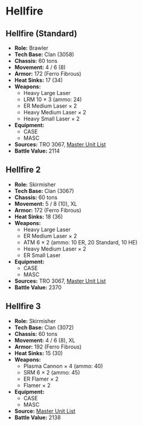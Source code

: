 # Hellfire
## Hellfire (Standard)
- **Role:** Brawler
- **Tech Base:** Clan (3058)
- **Chassis:** 60 tons
- **Movement:** 4 / 6 (8)
- **Armor:** 172 (Ferro Fibrous)
- **Heat Sinks:** 17 (34)
- **Weapons:**
  - Heavy Large Laser
  - LRM 10 × 3 (ammo: 24)
  - ER Medium Laser × 2
  - Heavy Medium Laser × 2
  - Heavy Small Laser × 2
- **Equipment:**
  - CASE
  - MASC
- **Sources:** TRO 3067, [Master Unit List](http://masterunitlist.info/Unit/Details/4300/hellfire-standard)
- **Battle Value:** 2114

## Hellfire 2
- **Role:** Skirmisher
- **Tech Base:** Clan (3067)
- **Chassis:** 60 tons
- **Movement:** 5 / 8 (10), XL
- **Armor:** 172 (Ferro Fibrous)
- **Heat Sinks:** 18 (36)
- **Weapons:**
  - Heavy Large Laser
  - ER Medium Laser × 2
  - ATM 6 × 2 (ammo: 10 ER, 20 Standard, 10 HE)
  - Heavy Medium Laser × 2
  - ER Small Laser
- **Equipment:**
  - CASE
  - MASC
- **Sources:** TRO 3067, [Master Unit List](http://masterunitlist.info/Unit/Details/4301/hellfire-2)
- **Battle Value:** 2370

## Hellfire 3
- **Role:** Skirmisher
- **Tech Base:** Clan (3072)
- **Chassis:** 60 tons
- **Movement:** 4 / 6 (8), XL
- **Armor:** 192 (Ferro Fibrous)
- **Heat Sinks:** 15 (30)
- **Weapons:**
  - Plasma Cannon × 4 (ammo: 40)
  - SRM 6 × 2 (ammo: 45)
  - ER Flamer × 2
  - Flamer × 2
- **Equipment:**
  - CASE
  - MASC
- **Source:** [Master Unit List](http://masterunitlist.info/Unit/Details/5685/hellfire-3)
- **Battle Value:** 2138

